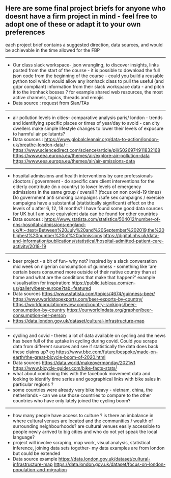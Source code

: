 ## Here are some final project briefs for anyone who doesnt have a firm project in mind - feel free to adopt one of these or adapt it to your own preferences 

each project brief contains a suggested direction, data sources, and would be achievable in the time allowed for the FBP 

--------------------
+ Our class slack workspace- json wrangling,  to discover insights, links posted from the start of the course - it is possible to download the full json code from the beginning of the course - could you build a reusable python tool which would allow any ironhack class to pull the useful (and gdpr compliant) information from their slack workspace data - and pitch it to the ironhack bosses ? for example shared web resources, the most active channels, topics, threads and emojis
+ Data source : request from Sian/TAs

-------------------

+ air pollution levels in cities- comparative analysis paris/ london  - trends and identifying specific places or times of year/day to avoid - can city dwellers make simple lifestyle changes to lower their levels of exposure to harmful air pollutants?
+ Data sources : https://www.globalcleanair.org/data-to-action/london-uk/breathe-london-data/ :   https://www.sciencedirect.com/science/article/pii/S026974911832168
      https://www.eea.europa.eu/themes/air/explore-air-pollution-data 
      https://www.eea.europa.eu/themes/air/air-emissions-data
      
 ------------------     

+ hospital admissions and health interventions by care professionals /doctors / government  - do specific care client interventions for the elderly contribute (in x country) to lower levels of emergency admissions in the same group / overall ? (focus on non covid-19 times) Do government anti smoking campaigns /safe sex campaigns / exercise campaigns have a substantial (statistically significant) effect on the levels of x after 6, 12, 18 months?  I have found some good data sources for UK but I am sure equivalent data can be found for other countries 
+ Data sources : https://www.statista.com/statistics/504012/number-of-nhs-hospital-admissions-england-uk/#:~:text=Between%20July%20and%20September%202019,the%20highest%20number%20of%20admissions    https://digital.nhs.uk/data-and-information/publications/statistical/hospital-admitted-patient-care-activity/2018-19


-----------------

+ beer project - a bit of fun- why not? inspired by a slack conversation mid week on nigerian consumption of guinness - something like 'are certain beers consumed more outside of their native country than at home and what are the conditions that make that happen?' example visualisation for inspiration: https://public.tableau.com/en-us/gallery/beer-europe?tab=featured 
+ Data sources https://www.statista.com/topics/4674/guinness-beer/ https://www.worldstopexports.com/beer-exports-by-country/ https://worldpopulationreview.com/country-rankings/beer-consumption-by-country https://ourworldindata.org/grapher/beer-consumption-per-person
+ https://data.london.gov.uk/dataset/cultural-infrastructure-map

---------------

+ cycling and covid - theres a lot of data available on cycling and the news has been full of the uptake in cycling during covid. Could you scrape data from different sources and see if statistically the data does back these claims up? eg https://www.bbc.com/future/bespoke/made-on-earth/the-great-bicycle-boom-of-2020.html
+ Data sources https://data.world/makeovermonday/2021w1 https://www.bicycle-guider.com/bike-facts-stats/ 
+ what about combining this with the facebook movement data and looking to identify time series and geographical links with bike sales in particular regions ?
+ some countries were already very bike heavy - vietnam, china, the netherlands - can we use those countries to compare to the other countries who have only lately joined the cycling boom?


----------

+ how many people have access to culture ? is there an imbalance in where cultural venues are located and the communities / wealth of surrounding neighbourhoods? are cultural venues easily accessible to people newly arrived to big cities and who do not yet speak the local language? 
+ project will involve scraping, map work, visual analysis, statistical inference, joining data sets together- my data examples are from london but could be extended 
+ Data source example https://data.london.gov.uk/dataset/cultural-infrastructure-map https://data.london.gov.uk/dataset/focus-on-london-population-and-migration
